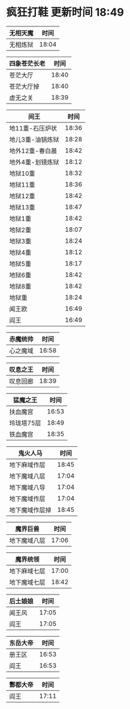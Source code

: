 # 疯狂打鞋 更新时间 18:49

| 无相天魔   | 时间    |
|--------|-------|
| 无相炼狱 | 18:04 |

| 四象苍茫长老   | 时间    |
|--------|-------|
| 苍茫大厅 | 18:40 |
| 苍茫大厅掉 | 18:40 |
| 虚无之关 | 18:39 |

| 间王   | 时间    |
|--------|-------|
| 地11重-石压炉状 | 18:36 |
| 地儿3重-油锅炼狱 | 18:28 |
| 地外12重-春白晨 | 18:42 |
| 地外4重-划镜炼狱 | 18:12 |
| 地狱10重 | 18:32 |
| 地狱11重 | 18:36 |
| 地狱12重 | 18:42 |
| 地狱13重 | 18:47 |
| 地狱1重 | 18:42 |
| 地狱2重 | 18:07 |
| 地狱3重 | 18:24 |
| 地狱4重 | 18:12 |
| 地狱5重 | 18:17 |
| 地狱6重 | 18:42 |
| 地狱8重 | 18:42 |
| 地狱重 | 18:24 |
| 闻王欧 | 16:49 |
| 阎王 | 16:49 |

| 赤魔统帅   | 时间    |
|--------|-------|
| 心之魔域 | 16:58 |

| 叹息之王   | 时间    |
|--------|-------|
| 叹息回廊 | 18:39 |

| 猛魔之王   | 时间    |
|--------|-------|
| 扶血魔宫 | 16:53 |
| 玲珑塔75层 | 18:49 |
| 铁血魔宫 | 18:35 |

| 鬼火人马   | 时间    |
|--------|-------|
| 地下麻域作层 | 18:45 |
| 地下魔域八层 | 17:04 |
| 地下魔域八导 | 17:04 |
| 地下魔域作层 | 17:04 |
| 地下魔域作层掉 | 18:45 |

| 魔界巨兽   | 时间    |
|--------|-------|
| 地下魔域八层 | 17:06 |

| 魔界统领   | 时间    |
|--------|-------|
| 地下麻域七层 | 17:00 |
| 地下魔域七层 | 18:42 |

| 后土娘娘   | 时间    |
|--------|-------|
| 闻王风 | 17:05 |
| 阎王 | 17:05 |

| 东岳大帝   | 时间    |
|--------|-------|
| 册王区 | 16:53 |
| 阎王 | 16:53 |

| 酆都大帝   | 时间    |
|--------|-------|
| 阎王 | 17:11 |